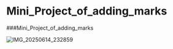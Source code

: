 # Mini_Project_of_adding_marks
###Mini_Project_of_adding_marks
  
![IMG_20250614_232859](https://github.com/user-attachments/assets/6d65e0bb-9a64-4a76-94e0-14fb869d9465)
